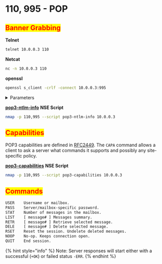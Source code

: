 # 110, 995 - POP

## <mark style="color:red;">Banner Grabbing</mark> <a href="#banner-grabbing" id="banner-grabbing"></a>

**Telnet**

```sh
telnet 10.0.0.3 110
```

**Netcat**

```sh
nc -n 10.0.0.3 110
```

**openssl**

```sh
openssl s_client -crlf -connect 10.0.0.3:995
```

<details>

<summary>Parameters</summary>

* `s_client`: SSL/TLS client program.
* `-crlf`: translate a line feed from the terminal into `CR+LF`.

</details>

[**pop3-ntlm-info**](https://nmap.org/nsedoc/scripts/pop3-ntlm-info.html) **NSE Script**

```sh
nmap -p 110,995 --script pop3-ntlm-info 10.0.0.3
```

## <mark style="color:red;">Capabilities</mark> <a href="#capabilities" id="capabilities"></a>

POP3 capabilities are defined in [RFC2449](https://tools.ietf.org/html/rfc2449#section-6). The `CAPA` command allows a client to ask a server what commands it supports and possibly any site-specific policy.

[**pop3-capabilities**](https://nmap.org/nsedoc/scripts/pop3-capabilities.html) **NSE Script**

```sh
nmap -p 110,995 --script pop3-capabilities 10.0.0.3
```

## <mark style="color:red;">Commands</mark> <a href="#commands" id="commands"></a>

```txt
USER    Username or mailbox.
PASS    Server/mailbox-specific password.
STAT    Number of messages in the mailbox.
LIST    [ message# ] Messages summary.
RETR    [ message# ] Retrieve selected message.
DELE    [ message# ] Delete selected message.
RSET    Reset the session. Undelete deleted messages.
NOOP    No-op. Keeps connection open.
QUIT    End session.
```

{% hint style="info" %}
Note: Server responses will start either with a successful (`+OK`) or failed status `-ERR`.
{% endhint %}
